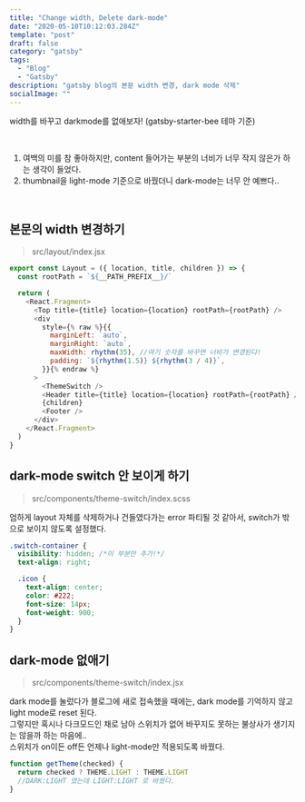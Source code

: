 ```yaml
---
title: "Change width, Delete dark-mode"
date: "2020-05-10T10:12:03.284Z"
template: "post"
draft: false
category: "gatsby"
tags:
  - "Blog"
  - "Gatsby"
description: "gatsby blog의 본문 width 변경, dark mode 삭제"
socialImage: ""
---
```



width를 바꾸고 darkmode를 없애보자! (gatsby-starter-bee 테마 기준)

<br>

1. 여백의 미를 참 좋아하지만, content 들어가는 부분의 너비가 너무 작지 않은가 하는 생각이 들었다.  
2. thumbnail을 light-mode 기준으로 바꿨더니 dark-mode는 너무 안 예쁘다..

<br>

## 본문의 width 변경하기
> src/layout/index.jsx

```js
export const Layout = ({ location, title, children }) => {
  const rootPath = `${__PATH_PREFIX__}/`

  return (
    <React.Fragment>
      <Top title={title} location={location} rootPath={rootPath} />
      <div
        style={% raw %}{{
          marginLeft: `auto`,
          marginRight: `auto`,
          maxWidth: rhythm(35), //여기 숫자를 바꾸면 너비가 변경된다!
          padding: `${rhythm(1.5)} ${rhythm(3 / 4)}`,
        }}{% endraw %}
      >
        <ThemeSwitch />
        <Header title={title} location={location} rootPath={rootPath} />
        {children}
        <Footer />
      </div>
    </React.Fragment>
  )
}
```

## dark-mode switch 안 보이게 하기
> src/components/theme-switch/index.scss

엄하게 layout 자체를 삭제하거나 건들였다가는 error 파티될 것 같아서, switch가 밖으로 보이지 않도록 설정했다.
```css
.switch-container {
  visibility: hidden; /*이 부분만 추가!*/
  text-align: right;

  .icon {
    text-align: center;
    color: #222;
    font-size: 14px;
    font-weight: 900;
  }
}
```

## dark-mode 없애기
> src/components/theme-switch/index.jsx

dark mode를 눌렀다가 블로그에 새로 접속했을 때에는, dark mode를 기억하지 않고 light mode로 reset 된다.  
그렇지만 혹시나 다크모드인 채로 남아 스위치가 없어 바꾸지도 못하는 불상사가 생기지는 않을까 하는 마음에..  
스위치가 on이든 off든 언제나 light-mode만 적용되도록 바꿨다.
```js
function getTheme(checked) {
  return checked ? THEME.LIGHT : THEME.LIGHT  
  //DARK:LIGHT 였는데 LIGHT:LIGHT 로 바꿨다.
}
```
